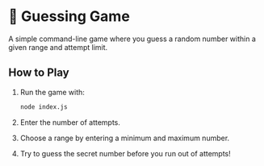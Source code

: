 # 🎯 Guessing Game

A simple command-line game where you guess a random number within a given range and attempt limit.


## How to Play

1. Run the game with:
   
    ```sh
    node index.js
    ```
3.	Enter the number of attempts.
4.	Choose a range by entering a minimum and maximum number.
5.	Try to guess the secret number before you run out of attempts!
